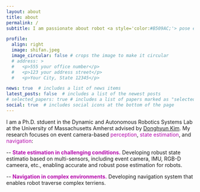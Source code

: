 ```yaml
---
layout: about
title: about
permalink: /
subtitle: I am passionate about robot <a style='color:#B509AC;'> pose estimation </a> in challenging conditions (highly dynamic and low light, etc.) and <a style='color:#B509AC;'> control </a>. Please refer to my <a href="/assets/pdf/resume.pdf" target="_blank">CV</a> for details.

profile:
  align: right
  image: shifan.jpeg
  image_circular: false # crops the image to make it circular
  # address: >
  #   <p>555 your office number</p>
  #   <p>123 your address street</p>
  #   <p>Your City, State 12345</p>

news: true  # includes a list of news items
latest_posts: false  # includes a list of the newest posts
# selected_papers: true # includes a list of papers marked as "selected={true}"
social: true  # includes social icons at the bottom of the page
---
```


I am a Ph.D. stduent in the Dynamic and Autonomous Robotics Systems Lab at the University of Massachusetts Amherst advised by [Donghyun Kim](https://www.cics.umass.edu/people/kim-donghyun). My research focuses on event camera-based <a style='color:#B509AC;'>perception</a>, <a style='color:#B509AC;'>state estimation</a>, and <a style='color:#B509AC;'>navigation</a>:
    
  -- <a style='color:#B509AC;'><b>State estimation in challenging conditions.</b></a> Developing robust state estimatio based on multi-sensors, including event camera, IMU, RGB-D cameera, etc., enabling accurate and robust pose estimation for robots.

  -- <a style='color:#B509AC;'><b>Navigation in complex environments.</b></a> Developing navigation system that enables robot traverse complex terriens.
